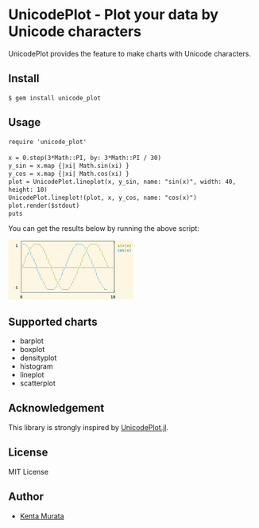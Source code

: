 # UnicodePlot - Plot your data by Unicode characters

UnicodePlot provides the feature to make charts with Unicode characters.

## Install

```console
$ gem install unicode_plot
```

## Usage

```
require 'unicode_plot'

x = 0.step(3*Math::PI, by: 3*Math::PI / 30)
y_sin = x.map {|xi| Math.sin(xi) }
y_cos = x.map {|xi| Math.cos(xi) }
plot = UnicodePlot.lineplot(x, y_sin, name: "sin(x)", width: 40, height: 10)
UnicodePlot.lineplot!(plot, x, y_cos, name: "cos(x)")
plot.render($stdout)
puts
```

You can get the results below by running the above script:

<img src="img/lineplot.png" width="50%" />

## Supported charts

- barplot
- boxplot
- densityplot
- histogram
- lineplot
- scatterplot

## Acknowledgement

This library is strongly inspired by [UnicodePlot.jl](https://github.com/Evizero/UnicodePlots.jl).

## License

MIT License

## Author

- [Kenta Murata](https://github.com/mrkn)
